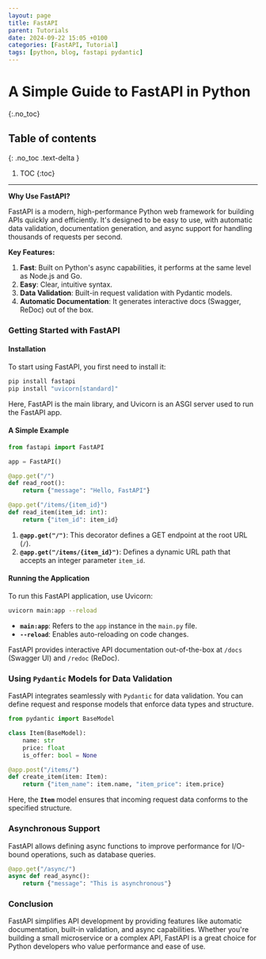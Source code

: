 ```yaml
---
layout: page  
title: FastAPI
parent: Tutorials
date: 2024-09-22 15:05 +0100  
categories: [FastAPI, Tutorial]  
tags: [python, blog, fastapi pydantic]  
---
```


# A Simple Guide to FastAPI in Python
{:.no_toc}

## Table of contents
{: .no_toc .text-delta }

1. TOC
{:toc}

---

**Why Use FastAPI?**

FastAPI is a modern, high-performance Python web framework for building APIs quickly and efficiently. It's designed to be easy to use, with automatic data validation, documentation generation, and async support for handling thousands of requests per second.

**Key Features:**

1. **Fast**: Built on Python's async capabilities, it performs at the same level as Node.js and Go.
2. **Easy**: Clear, intuitive syntax.
3. **Data Validation**: Built-in request validation with Pydantic models.
4. **Automatic Documentation**: It generates interactive docs (Swagger, ReDoc) out of the box.

### Getting Started with FastAPI

#### Installation

To start using FastAPI, you first need to install it:


```bash
pip install fastapi
pip install "uvicorn[standard]"
```

Here, FastAPI is the main library, and Uvicorn is an ASGI server used to run the FastAPI app.

#### A Simple Example


```python
from fastapi import FastAPI

app = FastAPI()

@app.get("/")
def read_root():
    return {"message": "Hello, FastAPI"}

@app.get("/items/{item_id}")
def read_item(item_id: int):
    return {"item_id": item_id}
```

1. **`@app.get("/")`**: This decorator defines a GET endpoint at the root URL (`/`).
2. **`@app.get("/items/{item_id}")`**: Defines a dynamic URL path that accepts an integer parameter `item_id`.

#### Running the Application

To run this FastAPI application, use Uvicorn:


```bash
uvicorn main:app --reload
```

- **`main:app`**: Refers to the `app` instance in the `main.py` file.
- **`--reload`**: Enables auto-reloading on code changes.

FastAPI provides interactive API documentation out-of-the-box at `/docs` (Swagger UI) and `/redoc` (ReDoc).

### Using `Pydantic` Models for Data Validation

FastAPI integrates seamlessly with `Pydantic` for data validation. You can define request and response models that enforce data types and structure.

```python
from pydantic import BaseModel

class Item(BaseModel):
    name: str
    price: float
    is_offer: bool = None

@app.post("/items/")
def create_item(item: Item):
    return {"item_name": item.name, "item_price": item.price}
```

Here, the **`Item`** model ensures that incoming request data conforms to the specified structure.

### Asynchronous Support

FastAPI allows defining async functions to improve performance for I/O-bound operations, such as database queries.

```python
@app.get("/async/")
async def read_async():
    return {"message": "This is asynchronous"}
```

### Conclusion

FastAPI simplifies API development by providing features like automatic documentation, built-in validation, and async capabilities. Whether you're building a small microservice or a complex API, FastAPI is a great choice for Python developers who value performance and ease of use.